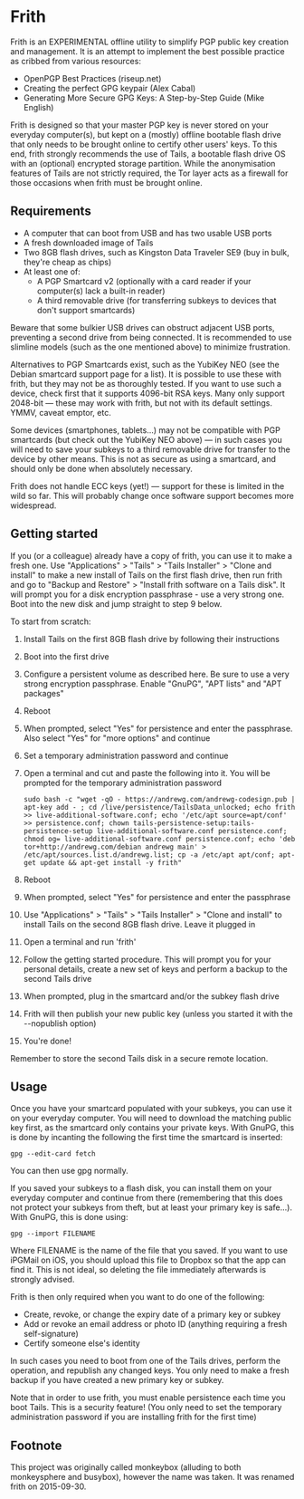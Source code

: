 Frith
=====

Frith is an EXPERIMENTAL offline utility to simplify PGP public key creation and management. It is an attempt to implement the best possible practice as cribbed from various resources:

*    OpenPGP Best Practices (riseup.net)
*    Creating the perfect GPG keypair (Alex Cabal)
*    Generating More Secure GPG Keys: A Step-by-Step Guide (Mike English)

Frith is designed so that your master PGP key is never stored on your everyday computer(s), but kept on a (mostly) offline bootable flash drive that only needs to be brought online to certify other users' keys. To this end, frith strongly recommends the use of Tails, a bootable flash drive OS with an (optional) encrypted storage partition. While the anonymisation features of Tails are not strictly required, the Tor layer acts as a firewall for those occasions when frith must be brought online.

Requirements
------------

* A computer that can boot from USB and has two usable USB ports
* A fresh downloaded image of Tails
* Two 8GB flash drives, such as Kingston Data Traveler SE9 (buy in bulk, they're cheap as chips)
* At least one of:
    * A PGP Smartcard v2 (optionally with a card reader if your computer(s) lack a built-in reader)
    * A third removable drive (for transferring subkeys to devices that don't support smartcards)

Beware that some bulkier USB drives can obstruct adjacent USB ports, preventing a second drive from being connected. It is recommended to use slimline models (such as the one mentioned above) to minimize frustration.

Alternatives to PGP Smartcards exist, such as the YubiKey NEO (see the Debian smartcard support page for a list). It is possible to use these with frith, but they may not be as thoroughly tested. If you want to use such a device, check first that it supports 4096-bit RSA keys. Many only support 2048-bit — these may work with frith, but not with its default settings. YMMV, caveat emptor, etc.

Some devices (smartphones, tablets...) may not be compatible with PGP smartcards (but check out the YubiKey NEO above) — in such cases you will need to save your subkeys to a third removable drive for transfer to the device by other means. This is not as secure as using a smartcard, and should only be done when absolutely necessary.

Frith does not handle ECC keys (yet!) — support for these is limited in the wild so far. This will probably change once software support becomes more widespread.

Getting started
---------------

If you (or a colleague) already have a copy of frith, you can use it to make a fresh one. Use "Applications" > "Tails" > "Tails Installer" > "Clone and install" to make a new install of Tails on the first flash drive, then run frith and go to "Backup and Restore" > "Install frith software on a Tails disk". It will prompt you for a disk encryption passphrase - use a very strong one. Boot into the new disk and jump straight to step 9 below.

To start from scratch:

1. Install Tails on the first 8GB flash drive by following their instructions
1. Boot into the first drive
1. Configure a persistent volume as described here. Be sure to use a very strong encryption passphrase. Enable "GnuPG", "APT lists" and "APT packages"
1. Reboot
1. When prompted, select "Yes" for persistence and enter the passphrase. Also select "Yes" for "more options" and continue
1. Set a temporary administration password and continue
1. Open a terminal and cut and paste the following into it. You will be prompted for the temporary administration password

	```
	sudo bash -c "wget -qO - https://andrewg.com/andrewg-codesign.pub | apt-key add - ; cd /live/persistence/TailsData_unlocked; echo frith >> live-additional-software.conf; echo '/etc/apt source=apt/conf' >> persistence.conf; chown tails-persistence-setup:tails-persistence-setup live-additional-software.conf persistence.conf; chmod og= live-additional-software.conf persistence.conf; echo 'deb tor+http://andrewg.com/debian andrewg main' > /etc/apt/sources.list.d/andrewg.list; cp -a /etc/apt apt/conf; apt-get update && apt-get install -y frith"
	```
1. Reboot
1. When prompted, select "Yes" for persistence and enter the passphrase
1. Use "Applications" > "Tails" > "Tails Installer" > "Clone and install" to install Tails on the second 8GB flash drive. Leave it plugged in
1. Open a terminal and run 'frith'
1. Follow the getting started procedure. This will prompt you for your personal details, create a new set of keys and perform a backup to the second Tails drive
1. When prompted, plug in the smartcard and/or the subkey flash drive
1. Frith will then publish your new public key (unless you started it with the --nopublish option)
1. You're done!

Remember to store the second Tails disk in a secure remote location.

Usage
-----

Once you have your smartcard populated with your subkeys, you can use it on your everyday computer. You will need to download the matching public key first, as the smartcard only contains your private keys. With GnuPG, this is done by incanting the following the first time the smartcard is inserted:

```
gpg --edit-card fetch
```

You can then use gpg normally.

If you saved your subkeys to a flash disk, you can install them on your everyday computer and continue from there (remembering that this does not protect your subkeys from theft, but at least your primary key is safe...). With GnuPG, this is done using:

```
gpg --import FILENAME
```

Where FILENAME is the name of the file that you saved. If you want to use iPGMail on iOS, you should upload this file to Dropbox so that the app can find it. This is not ideal, so deleting the file immediately afterwards is strongly advised.

Frith is then only required when you want to do one of the following:

* Create, revoke, or change the expiry date of a primary key or subkey
* Add or revoke an email address or photo ID (anything requiring a fresh self-signature)
* Certify someone else's identity

In such cases you need to boot from one of the Tails drives, perform the operation, and republish any changed keys. You only need to make a fresh backup if you have created a new primary key or subkey.

Note that in order to use frith, you must enable persistence each time you boot Tails. This is a security feature! (You only need to set the temporary administration password if you are installing frith for the first time)

Footnote
--------

This project was originally called monkeybox (alluding to both monkeysphere and busybox), however the name was taken. It was renamed frith on 2015-09-30. 
